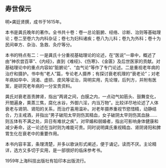 ## 寿世保元

明•龚廷贤撰，成书于1615年。

本书是龚氏晚年的著作。全书共十卷：卷一总论脏腑、经络、诊断、治则等基础理论；卷二至卷六为内科杂证；卷七为妇科诸疾；卷八为儿科；卷九为外科；卷十为民间单方、杂治、急救、灸疗等分。

本书的特点有二：一是龚氏十分重视基础理论的论述，在“医说”一章中，概述了由“神农尝百草”、《内经》，直到《难经》、《伤寒》、《金匮》及后世医家的贡献。对基础理论中的重点内容如“脏腑论”、“血气论”等作了专门论述。二是重视老年病的治疗和摄护。书中有“老人”篇，专论老人摄养；有探讨衰老机理的“衰老论”；对老年病如卒中、消渴、虚损、皮风等证治，简明实用，先论理，后列方，并附有医案，是研究老年病的一分宝贵资料。

龚氏对衰老首责脾肾，指出“两肾之间，白膜之内，一点动气如筋头、鼓舞变化，开閤遍身，熏蒸三焦，腐化水谷，外御六淫，内当万物”。比较详尽地论述了人体衰老与肾阴、肾阳的关系，而治疗喜用温补。对老年摄养重视节慾惜精，动静结合，力主戒酒，并指出“男子破阳太早则伤其精血，女子破阴太早则伤其血脉……则五体有不满之处，异日有难状之疾”。对早婚和弱婚者，指出可影响身体健康和减少寿命，这一论述在当时则为难能可贵。同时说明龚氏重视精血、肾阴肾阳和脾胃生化在衰老中的重要作用。

本书内容丰富，条理清楚，并多以歌诀形式阐述，便于诵记，读而不厌。主论精详，选方又多切于实用，是一部很好的临床参考书。

1959年上海科技出版社有铅印本出版流行。
